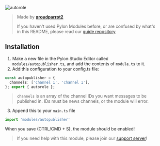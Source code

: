 ![autorole](https://socialify.git.ci/pylonmodules/autopublisher/image?description=1&font=Raleway&forks=1&issues=1&language=1&logo=https%3A%2F%2Favatars.githubusercontent.com%2Fu%2F126590123%3Fs%3D200%26v%3D4&name=1&owner=1&pattern=Circuit%20Board&pulls=1&stargazers=1&theme=Dark)

> Made by **[proudparrot2](https://github.com/proudparrot2)**
>
> If you haven't used Pylon Modules before, or are confused by what's in this README, please read our [guide repository](https://github.com/pylonmodules/guide)


## Installation
1. Make a new file in the Pylon Studio Editor called `modules/autopublisher.ts`, and add the contents of `module.ts` to it.
2. Add this configuration to your config.ts file:
```ts
const autopublisher = {
  channels: ['channel 1', 'channel 1'],
}; export { autorole };
```
> `channels` is an array of the channel IDs you want messages to be published in. IDs must be news channels, or the module will error.


3. Append this to your `main.ts` file
```ts
import 'modules/autopublisher' 
 ```
 
 When you save (CTRL/CMD + S), the module should be enabled!
 
 > If you need help with this module, please join our [support server](https://discord.gg/85Jmh74ePB)!
